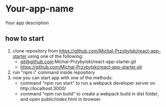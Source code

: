 # Your-app-name
Your app description

## how to start
1. clone repository from https://github.com/Michal-Przybylski/react-app-starter using one of the following:
    * git@github.com:Michal-Przybylski/react-app-starter.git
    * https://github.com/Michal-Przybylski/react-app-starter.git
2. run "npm i" command inside repository
3. now you can start app with one of the methods:
    * command "npm run start" to run a webpack developer server on http://localhost:3000/
    * command "npm run build" to create a webpack build in dist folder, and open public/index.html in browser
